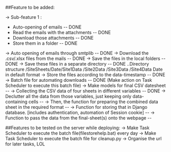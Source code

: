 ##Feature to be added:

-> Sub-feature 1 : 

 - Auto-opening of emails -- DONE
 - Read the emails with the attachments -- DONE
 - Download those attachments -- DONE
 - Store them in a folder -- DONE

-> Auto opening of emails through smtplib  -- DONE
-> Download the .csv/.xlsx files from the mails -- DONE
-> Save the files in the local folders -- DONE
-> Save these files in a separate directory -- DONE
    ..Directory structure
    /SiteSheets/Date/Site1Data
                    /Site2Data
                    /Site3Data
                    /Site4Data
                Date in default format
-> Store the files according to the data-timestamp -- DONE
-> Batch file for automating downloads -- DONE
   (Make action on Task Scheduler to execute this batch file)
-> Make models for final CSV datesheet --
-> Collecting the CSV data of four sheets in different variables -- DONE
-> Declutter all the data from those variables, just keeping only data-containing cells -- 
-> Then, the function for preparing the combined data sheet in the required format -- 
-> Function for storing that in Django database. [includes authentication, automation of Session cookie] -- 
-> Function to pass the data from the final-sheet(s) onto the webpage -- 

##Features to be tested on the server while deploying:
-> Make Task Scheduler to execute the batch file(filestorehelp.bat) every day
-> Make Task Scheduler to execute the batch file for cleanup.py
-> Organise the url for later tasks, LOL